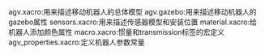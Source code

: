 agv.xacro:用来描述移动机器人的总体模型
agv.gazebo:用来描述移动机器人的gazebo属性
sensors.xacro:用来描述传感器模型和安装位置
material.xacro:给机器人添加颜色属性
macro.xacro:惯量和transmission标签的宏定义
agv_properties.xacro:定义机器人参数常量
